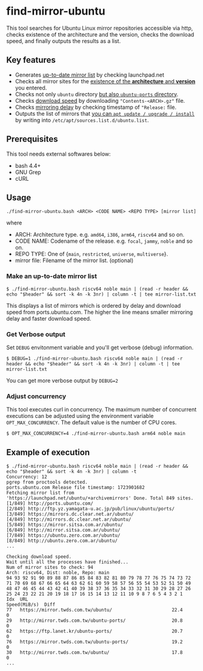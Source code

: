 # find-mirror-ubuntu

This tool searches for Ubuntu Linux mirror repositories accessible via http, checks existence of the architecture and the version, checks the download speed, and finally outputs the results as a list.

## Key features

- Generates <ins>up-to-date mirror list</ins> by checking launchpad.net
- Checks all mirror sites for the <ins>existence of the **architecture** and **version**</ins> you entered.
- Checks not only `ubuntu` directory <ins>but also `ubuntu-ports` directory</ins>.
- Checks <ins>download speed</ins> by downloading `"Contents-<ARCH>.gz"` file.
- Checks <ins>mirroring delay</ins> by checking timestamp of `"Release:` file.
- Outputs the list of mirrors that <ins>you can `apt update / upgrade / install`</ins> by writing into `/etc/apt/sources.list.d/ubuntu.list`.

## Prerequisites

This tool needs external softwares below:

- bash 4.4+
- GNU Grep
- cURL

## Usage

    ./find-mirror-ubuntu.bash <ARCH> <CODE NAME> <REPO TYPE> [mirror list]

where

- ARCH: Architecture type. e.g. `amd64`, `i386`, `arm64`, `riscv64` and so on.
- CODE NAME: Codename of the release. e.g. `focal`, `jammy`, `noble` and so on.
- REPO TYPE: One of {`main`, `restricted`, `universe`, `multiverse`}.
- mirror file: Filename of the mirror list. (optional)

### Make an up-to-date mirror list

```console
$ ./find-mirror-ubuntu.bash riscv64 noble main | (read -r header && echo "$header" && sort -k 4n -k 3nr) | column -t | tee mirror-list.txt
```

This displays a list of mirrors which is ordered by delay and download speed from ports.ubuntu.com. The higher the line means smaller mirroring delay and faster download speed.

### Get Verbose output

Set `DEBUG` envitonment variable and you'll get verbose (debug) information.

```console
$ DEBUG=1 ./find-mirror-ubuntu.bash riscv64 noble main | (read -r header && echo "$header" && sort -k 4n -k 3nr) | column -t | tee mirror-list.txt
```
You can get more verbose output by `DEBUG=2`


### Adjust concurrency

This tool executes curl in concurrency. The maximum number of concurrent executions can be adjusted using the environment variable `OPT_MAX_CONCURRENCY`. The default value is the number of CPU cores.

```console
$ OPT_MAX_CONCURRENCY=4 ./find-mirror-ubuntu.bash arm64 noble main
```

## Example of execution

```console
$ ./find-mirror-ubuntu.bash riscv64 noble main | (read -r header && echo "$header" && sort -k 4n -k 3nr) | column -t
Concurrency: 12
pgrep from proctools detected.
ports.ubuntu.com Release file timestamp: 1723901682
Fetching mirror list from 'https://launchpad.net/ubuntu/+archivemirrors' Done. Total 849 sites.
[1/849] http://ports.ubuntu.com/
[2/849] http://ftp.yz.yamagata-u.ac.jp/pub/linux/ubuntu/ports/
[3/849] https://mirrors.dc.clear.net.ar/ubuntu/
[4/849] http://mirrors.dc.clear.net.ar/ubuntu/
[5/849] https://mirror.sitsa.com.ar/ubuntu/
[6/849] http://mirror.sitsa.com.ar/ubuntu/
[7/849] https://ubuntu.zero.com.ar/ubuntu/
[8/849] http://ubuntu.zero.com.ar/ubuntu/
...

Checking download speed.
Wait until all the processes have finished...
Num of mirror sites to check: 94
Arch: riscv64, Dist: noble, Repo: main
94 93 92 91 90 89 88 87 86 85 84 83 82 81 80 79 78 77 76 75 74 73 72 71 70 69 68 67 66 65 64 63 62 61 60 59 58 57 56 55 54 53 52 51 50 49 48 47 46 45 44 43 42 41 40 39 38 37 36 35 34 33 32 31 30 29 28 27 26 25 24 23 22 21 20 19 18 17 16 15 14 13 12 11 10 9 8 7 6 5 4 3 2 1
Idx  URL                                                     Speed(MiB/s)  Diff
77   https://mirror.twds.com.tw/ubuntu/                      22.4          0
29   http://mirror.twds.com.tw/ubuntu-ports/                 20.8          0
62   https://ftp.lanet.kr/ubuntu-ports/                      20.7          0
76   https://mirror.twds.com.tw/ubuntu-ports/                19.2          0
30   http://mirror.twds.com.tw/ubuntu/                       17.8          0
...
```
